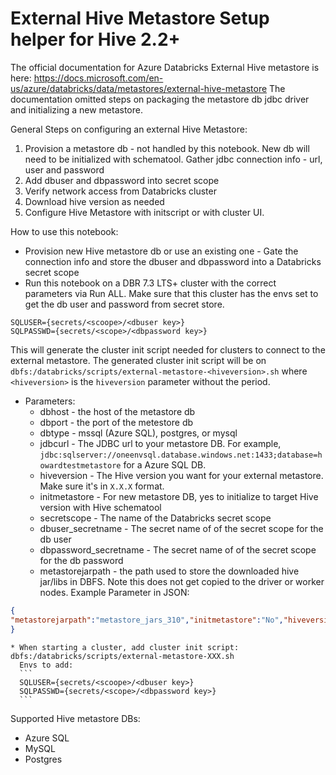# External Hive Metastore Setup helper for Hive 2.2+
The official documentation for Azure Databricks External Hive metastore is here: https://docs.microsoft.com/en-us/azure/databricks/data/metastores/external-hive-metastore
The documentation omitted steps on packaging the metastore db jdbc driver and initializing a new metastore.

General Steps on configuring an external Hive Metastore:
1. Provision a metastore db - not handled by this notebook. New db will need to be initialized with schematool. Gather jdbc connection info - url, user and password
1. Add dbuser and dbpassword into secret scope
1. Verify network access from Databricks cluster
2. Download hive version as needed
3. Configure Hive Metastore with initscript or with cluster UI.

How to use this notebook:
* Provision new Hive metastore db or use an existing one - Gate the connection info and store the dbuser and dbpassword into a Databricks secret scope
* Run this notebook on a DBR 7.3 LTS+ cluster with the correct parameters via Run ALL. Make sure that this cluster has the envs set to get the db user and password from secret store. 

```
SQLUSER={secrets/<scoope>/<dbuser key>}
SQLPASSWD={secrets/<scope>/<dbpassword key>}
```

This will generate the cluster init script needed for clusters to connect to the external metastore. The generated cluster init script will be on `dbfs:/databricks/scripts/external-metastore-<hiveversion>.sh` where `<hiveversion>` is the `hiveversion`  parameter without the period.
  * Parameters:
    * dbhost - the host of the metastore db
    * dbport - the port of the metestore db
    * dbtype - mssql (Azure SQL), postgres, or mysql
    * jdbcurl - The JDBC url to your metastore DB. For example, `jdbc:sqlserver://oneenvsql.database.windows.net:1433;database=howardtestmetastore` for a Azure SQL DB.
    * hiveversion - The Hive version you want for your external metastore. Make sure it's in `X.X.X` format.
    * initmetastore - For new metastore DB, yes to initialize to target Hive version with Hive schematool
    * secretscope - The name of the Databricks secret scope
    * dbuser_secretname - The secret name of of the secret scope for the db user
    * dbpassword_secretname - The secret name of of the secret scope for the db password
    * metastorejarpath - the path used to store the downloaded hive jar/libs in DBFS. Note this does not get copied to the driver or worker nodes. Example Parameter in JSON:
```json
{
"metastorejarpath":"metastore_jars_310","initmetastore":"No","hiveversion":"3.1.0","jdbcurl":"jdbc:sqlserver://oneenvsql.database.windows.net:1433;database=howardtestmetastore","dbhost":"oneenvsql.database.windows.net","dbuser_secretname":"dbuser","dbtype":"mssql","secretscope":"oetrta","dbport":"1433","dbpassword_secretname":"dbpassword"
}
```
    * When starting a cluster, add cluster init script: dbfs:/databricks/scripts/external-metastore-XXX.sh 
      Envs to add:
      ```
      SQLUSER={secrets/<scoope>/<dbuser key>}
      SQLPASSWD={secrets/<scope>/<dbpassword key>}
      ```

Supported Hive metastore DBs:
* Azure SQL
* MySQL
* Postgres
